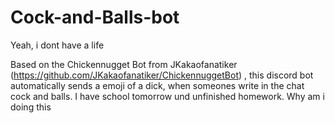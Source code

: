 # Cock-and-Balls-bot
Yeah, i dont have a life


Based on the Chickennugget Bot from JKakaofanatiker (https://github.com/JKakaofanatiker/ChickennuggetBot) , this discord bot automatically sends a emoji of a dick, when someones write in the chat cock and balls. I have school tomorrow und unfinished homework. Why am i doing this
